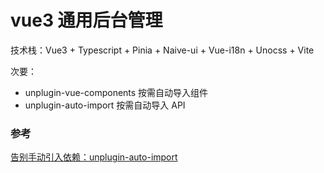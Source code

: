 # vue3 通用后台管理

技术栈：Vue3 + Typescript + Pinia + Naive-ui + Vue-i18n + Unocss +  Vite

次要：
- unplugin-vue-components 按需自动导入组件
- unplugin-auto-import 按需自动导入 API

### 参考

[告别手动引入依赖：unplugin-auto-import](https://zhuanlan.zhihu.com/p/612397686)
